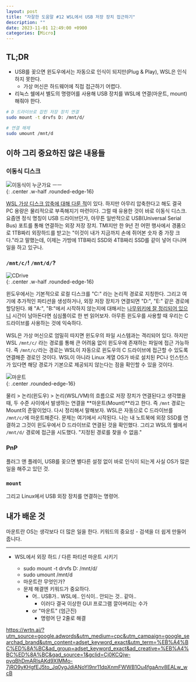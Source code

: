 ```yaml
---
layout: post
title: "자잘한 도움말 #12 WSL에서 USB 저장 장치 접근하기"
description: ""
date: 2023-11-01 12:49:00 +0900
categories: [Micro]
---
```


## TL;DR

- USB를 꽂으면 윈도우에서는 자동으로 인식이 되지만(Plug & Play), WSL은 인식하지 못한다.
  - 가상 머신은 하드웨어에 직접 접근하기 어렵다.
- 리눅스 쉘에서 별도의 명령어를 사용해 USB 장치를 WSL에 연결(마운트, mount) 해줘야 한다.

```sh
# D 드라이브로 잡힌 저장 장치 연결
sudo mount -t drvfs D: /mnt/d/

# 연결 해제
sudo umount /mnt/d
```

## 이하 그리 중요하진 않은 내용들

### 이동식 디스크

![이동식이 누군가요 ㅡㅡ](https://i.postimg.cc/7Ym7vTfq/Ea-FOby6-U0-AAhi-ZJ.jpg)  
{: .center .w-half .rounded-edge-16}

[WSL 가상 디스크 압축에 대해 다룬 적](/micro/2023/07/05/micro-tip-9.html)이 있다. 하지만 아무리 압축한다고 해도 결국 PC 용량은 물리적으로 부족해지기 마련이다. 그럴 때 유용한 것이 바로 이동식 디스크. 요즘엔 정식 명칭이 USB 드라이브던가, 아무튼 일반적으로 USB(Universal Serial Bus) 포트를 통해 연결하는 외장 저장 장치. TMI지만 한 9년 전 어떤 행사에서 경품으로 1TB짜리 외장하드를 받고는 "이것이 내가 지금까지 손에 쥐어본 숫자 중 가장 크다."라고 말했는데, 이제는 가방에 1TB짜리 SSD와 4TB짜리 SSD를 같이 넣어 다니며 일을 하고 있구나.

### `/mnt/c/`! `/mnt/d/`?

![CDrive](https://i.postimg.cc/26k538zg/c-drive.webp)  
{: .center .w-half .rounded-edge-16}

윈도우에서는 기본적으로 로컬 디스크를 "C:" 라는 논리적 경로로 지칭한다. 그리고 여기에 추가적인 파티션을 생성하거나, 외장 저장 장치가 연결되면 "D:", "E:" 같은 경로에 할당된다. 왜 "A:", "B:"에서 시작하지 않는지에 대해서는 [나무위키에 잘 정리되어 있으니](https://namu.wiki/w/C%20%EB%93%9C%EB%9D%BC%EC%9D%B4%EB%B8%8C) 시간이 남아돈다면 심심풀이로 한 번 읽어보자. 아무튼 윈도우를 사용할 때 우리는 C 드라이브를 사용하는 것에 익숙하다.

WSL은 가상 머신으로 엄밀히 따지면 윈도우의 파일 시스템과는 격리되어 있다. 하지만 WSL `/mnt/c/` 라는 경로를 통해 큰 어려움 없이 윈도우에 존재하는 파일에 접근 가능하다. 즉 `/mnt/c/`라는 경로는 WSL이 자동으로 윈도우의 C 드라이브에 접근할 수 있도록 연결해준 경로인 것이다. WSL이 아니라 Linux 계열 OS가 바로 설치된 PC나 인스턴스가 있다면 해당 경로가 기본으로 제공되지 않는다는 점을 확인할 수 있을 것이다.

![마운트](https://i.postimg.cc/HsX22Ccv/image.png)  
{: .center .rounded-edge-16}

물리 > 논리(윈도우) > 논리(WSL/VM)의 흐름으로 저장 장치가 연결된다고 생각했을 때, 두 수준 사이에서 발생하는 연결을 **마운트(Mount)**라고 한다. 즉 `/mnt` 경로는 Mount의 준말이었다. 다시 정리해서 말해보자. WSL은 자동으로 C 드라이브를 `/mnt/c/`에 마운트해준다. 문제는 여기에서 시작된다. 나는 내 노트북에 외장 SSD를 연결하고 그것이 윈도우에서 D 드라이브로 연결된 것을 확인했다. 그리고 WSL의 쉘에서 `/mnt/d/` 경로에 접근을 시도했다. "지정된 경로를 찾을 수 없음."

### PnP
플러그 앤 플레이, USB를 꽂으면 별다른 설정 없이 바로 인식이 되는게 사실 OS가 많은 일을 해주고 있던 것.

### `mount`
그리고 Linux에서 USB 외장 장치를 연결하는 명령어.

## 내가 배운 것

마운트란
OS는 생각보다 더 많은 일을 한다.
키워드의 중요성 - 검색을 더 쉽게 만들어 줍니다.

---
- WSL에서 외장 하드 / 다른 파티션 마운트 시키기

  - sudo mount -t drvfs D: /mnt/d/
  - sudo umount /mnt/d
  - 마운트란 무엇인가?
  - 문제 해결엔 키워드가 중요하다.
    - 어.. USB가.. WSL에.. 인식이.. 안되는 것.. 같아..
      - 이러다 결국 이상한 GUI 프로그램 깔아버리는 수가
    - or "마운트" (엄근진)
      - 명령어 단 2줄로 해결

https://wrtn.ai/?utm_source=google.adwords&utm_medium=cpc&utm_campaign=google_searchad_brand&utm_content=adset_keyword_exact&utm_term=%EB%A4%BC%ED%8A%BC&ad_group=adset_keyword_exact&ad_creative=%EB%A4%BC%ED%8A%BC&gad_source=1&gclid=Cj0KCQjw-pyqBhDmARIsAKd9XIMMo-7jRO9yKHgfEJ5to_Jq0ygJdiANoYl9nr11dpXnmFWWB1Ou4fgaAnv8EALw_wcB